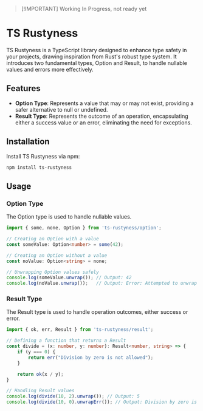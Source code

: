 > \[!IMPORTANT]
> Working In Progress, not ready yet

# TS Rustyness

TS Rustyness is a TypeScript library designed to enhance type safety in your projects, drawing inspiration from Rust's robust type system. It introduces two fundamental types, Option and Result, to handle nullable values and errors more effectively.

## Features

* **Option Type**: Represents a value that may or may not exist, providing a safer alternative to null or undefined.
* **Result Type**: Represents the outcome of an operation, encapsulating either a success value or an error, eliminating the need for exceptions.

## Installation

Install TS Rustyness via npm:

```bash
npm install ts-rustyness
```

## Usage

### Option Type

The Option type is used to handle nullable values.

```ts
import { some, none, Option } from 'ts-rustyness/option';

// Creating an Option with a value
const someValue: Option<number> = some(42);

// Creating an Option without a value
const noValue: Option<string> = none;

// Unwrapping Option values safely
console.log(someValue.unwrap()); // Output: 42
console.log(noValue.unwrap());   // Output: Error: Attempted to unwrap None
```

### Result Type

The Result type is used to handle operation outcomes, either success or error.

```ts
import { ok, err, Result } from 'ts-rustyness/result';

// Defining a function that returns a Result
const divide = (x: number, y: number): Result<number, string> => {
    if (y === 0) {
        return err("Division by zero is not allowed");
    }

    return ok(x / y);
}

// Handling Result values
console.log(divide(10, 2).unwrap()); // Output: 5
console.log(divide(10, 0).unwrapErr()); // Output: Division by zero is not allowed
```
